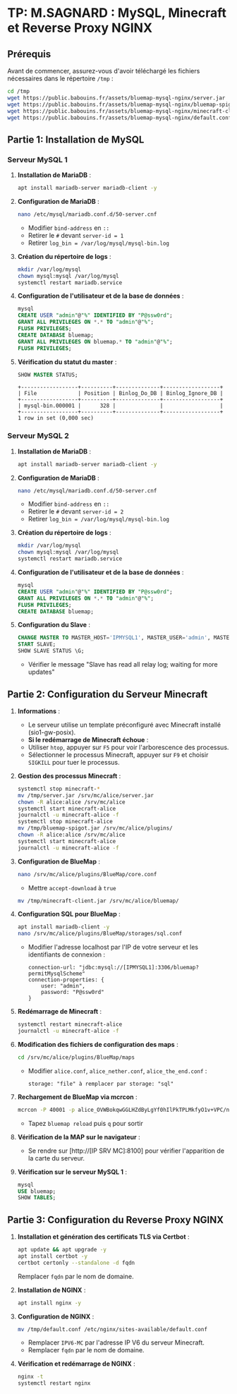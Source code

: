 # TP: M.SAGNARD : MySQL, Minecraft et Reverse Proxy NGINX

## Prérequis

Avant de commencer, assurez-vous d'avoir téléchargé les fichiers nécessaires dans le répertoire `/tmp` :

```bash
cd /tmp
wget https://public.babouins.fr/assets/bluemap-mysql-nginx/server.jar
wget https://public.babouins.fr/assets/bluemap-mysql-nginx/bluemap-spigot.jar
wget https://public.babouins.fr/assets/bluemap-mysql-nginx/minecraft-client.jar
wget https://public.babouins.fr/assets/bluemap-mysql-nginx/default.conf
```

## Partie 1: Installation de MySQL

### Serveur MySQL 1

1. **Installation de MariaDB** :
    ```bash
    apt install mariadb-server mariadb-client -y
    ```

2. **Configuration de MariaDB** :
    ```bash
    nano /etc/mysql/mariadb.conf.d/50-server.cnf
    ```
    - Modifier `bind-address` en `::`
    - Retirer le `#` devant `server-id = 1`
    - Retirer `log_bin = /var/log/mysql/mysql-bin.log`

3. **Création du répertoire de logs** :
    ```bash
    mkdir /var/log/mysql
    chown mysql:mysql /var/log/mysql
    systemctl restart mariadb.service
    ```

4. **Configuration de l'utilisateur et de la base de données** :
    ```sql
    mysql
    CREATE USER "admin"@"%" IDENTIFIED BY "P@ssw0rd";
    GRANT ALL PRIVILEGES ON *.* TO "admin"@"%";
    FLUSH PRIVILEGES;
    CREATE DATABASE bluemap;
    GRANT ALL PRIVILEGES ON bluemap.* TO "admin"@"%";
    FLUSH PRIVILEGES;
    ```

5. **Vérification du statut du master** :
    ```sql
    SHOW MASTER STATUS;
    ```
    ```
    +------------------+----------+--------------+------------------+
    | File             | Position | Binlog_Do_DB | Binlog_Ignore_DB |
    +------------------+----------+--------------+------------------+
    | mysql-bin.000001 |      328 |              |                  |
    +------------------+----------+--------------+------------------+
    1 row in set (0,000 sec)
    ```

### Serveur MySQL 2

1. **Installation de MariaDB** :
    ```bash
    apt install mariadb-server mariadb-client -y
    ```

2. **Configuration de MariaDB** :
    ```bash
    nano /etc/mysql/mariadb.conf.d/50-server.cnf
    ```
    - Modifier `bind-address` en `::`
    - Retirer le `#` devant `server-id = 2`
    - Retirer `log_bin = /var/log/mysql/mysql-bin.log`

3. **Création du répertoire de logs** :
    ```bash
    mkdir /var/log/mysql
    chown mysql:mysql /var/log/mysql
    systemctl restart mariadb.service
    ```

4. **Configuration de l'utilisateur et de la base de données** :
    ```sql
    mysql
    CREATE USER "admin"@"%" IDENTIFIED BY "P@ssw0rd";
    GRANT ALL PRIVILEGES ON *.* TO "admin"@"%";
    FLUSH PRIVILEGES;
    CREATE DATABASE bluemap;
    ```

5. **Configuration du Slave** :
    ```sql
    CHANGE MASTER TO MASTER_HOST='IPMYSQL1', MASTER_USER='admin', MASTER_PASSWORD='P@ssw0rd', MASTER_LOG_FILE='mysql-bin.000001', MASTER_LOG_POS=IDPosition;
    START SLAVE;
    SHOW SLAVE STATUS \G;
    ```
    - Vérifier le message "Slave has read all relay log; waiting for more updates"

## Partie 2: Configuration du Serveur Minecraft

1. **Informations** :
    - Le serveur utilise un template préconfiguré avec Minecraft installé (sio1-gw-posix).
    - **Si le redémarrage de Minecraft échoue** :
    - Utiliser `htop`, appuyer sur `F5` pour voir l'arborescence des processus.
    - Sélectionner le processus Minecraft, appuyer sur `F9` et choisir `SIGKILL` pour tuer le processus.

2. **Gestion des processus Minecraft** :
    ```bash
    systemctl stop minecraft-*
    mv /tmp/server.jar /srv/mc/alice/server.jar
    chown -R alice:alice /srv/mc/alice
    systemctl start minecraft-alice
    journalctl -u minecraft-alice -f
    systemctl stop minecraft-alice
    mv /tmp/bluemap-spigot.jar /srv/mc/alice/plugins/
    chown -R alice:alice /srv/mc/alice
    systemctl start minecraft-alice
    journalctl -u minecraft-alice -f
    ```

3. **Configuration de BlueMap** :
    ```bash
    nano /srv/mc/alice/plugins/BlueMap/core.conf
    ```
    - Mettre `accept-download` à `true`
    ```bash
    mv /tmp/minecraft-client.jar /srv/mc/alice/bluemap/
    ```

4. **Configuration SQL pour BlueMap** :
    ```bash
    apt install mariadb-client -y
    nano /srv/mc/alice/plugins/BlueMap/storages/sql.conf
    ```
    - Modifier l'adresse localhost par l'IP de votre serveur et les identifiants de connexion :
        ```plaintext
        connection-url: "jdbc:mysql://[IPMYSQL1]:3306/bluemap?permitMysqlScheme"
        connection-properties: {
            user: "admin",
            password: "P@ssw0rd"
        }
        ```

5. **Redémarrage de Minecraft** :
    ```bash
    systemctl restart minecraft-alice
    journalctl -u minecraft-alice -f
    ```

6. **Modification des fichiers de configuration des maps** :
    ```bash
    cd /srv/mc/alice/plugins/BlueMap/maps
    ```
    - Modifier `alice.conf`, `alice_nether.conf`, `alice_the_end.conf` :
        ```plaintext
        storage: "file" à remplacer par storage: "sql"
        ```

7. **Rechargement de BlueMap via mcrcon** :
    ```bash
    mcrcon -P 40001 -p alice_OVWBokqwGGLHZdByLgYf0hIlPkTPLMkfyO1v+VPC/n4
    ```
    - Tapez `bluemap reload` puis `q` pour sortir

8. **Vérification de la MAP sur le navigateur** :
    - Se rendre sur [http://[IP SRV MC]:8100] pour vérifier l'apparition de la carte du serveur.

9. **Vérification sur le serveur MySQL 1** :
    ```sql
    mysql
    USE bluemap;
    SHOW TABLES;
    ```

## Partie 3: Configuration du Reverse Proxy NGINX

1. **Installation et génération des certificats TLS via Certbot** :
    ```bash
    apt update && apt upgrade -y
    apt install certbot -y
    certbot certonly --standalone -d fqdn
    ```
    Remplacer `fqdn` par le nom de domaine.

2. **Installation de NGINX** :
    ```bash
    apt install nginx -y
    ```

3. **Configuration de NGINX** :

    ```bash
    mv /tmp/default.conf /etc/nginx/sites-available/default.conf
    ```
    - Remplacer `IPV6-MC` par l'adresse IP V6 du serveur Minecraft.
    - Remplacer `fqdn` par le nom de domaine.

4. **Vérification et redémarrage de NGINX** :
    ```bash
    nginx -t
    systemctl restart nginx
    ```